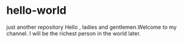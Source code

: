 # hello-world
just another repository
Hello , ladies and gentlemen.Welcome to my channel.
I will be the richest person in the world later.
